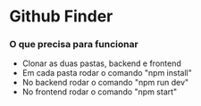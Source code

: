 # Github Finder

### O que precisa para funcionar
- Clonar as duas pastas, backend e frontend
- Em cada pasta rodar o comando "npm install"
- No backend rodar o comando "npm run dev"
- No frontend rodar o comando "npm start"
